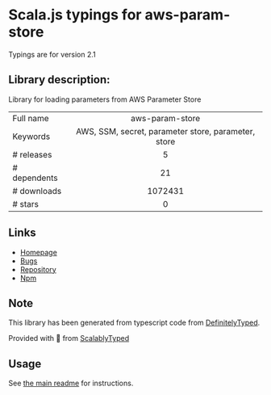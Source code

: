 
# Scala.js typings for aws-param-store

Typings are for version 2.1

## Library description:
Library for loading parameters from AWS Parameter Store

|                    |                 |
| ------------------ | :-------------: |
| Full name          | aws-param-store |
| Keywords           | AWS, SSM, secret, parameter store, parameter, store |
| # releases         | 5 |
| # dependents       | 21 |
| # downloads        | 1072431 |
| # stars            | 0 |

## Links
- [Homepage](https://github.com/vandium-io/aws-param-store#readme)
- [Bugs](https://github.com/vandium-io/aws-param-store/issues)
- [Repository](https://github.com/vandium-io/aws-param-store)
- [Npm](https://www.npmjs.com/package/aws-param-store)
    


## Note
This library has been generated from typescript code from [DefinitelyTyped](https://definitelytyped.org).

Provided with :purple_heart: from [ScalablyTyped](https://github.com/oyvindberg/ScalablyTyped)

## Usage
See [the main readme](../../readme.md) for instructions.


